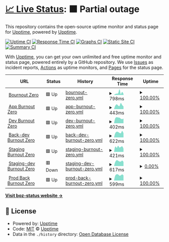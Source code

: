 # [📈 Live Status](https://ilstax.github.io/boz-status): <!--live status--> **🟧 Partial outage**

This repository contains the open-source uptime monitor and status page for [Upptime](https://upptime.js.org), powered by [Upptime](https://github.com/upptime/upptime).

[![Uptime CI](https://github.com/ilstax/boz-status/workflows/Uptime%20CI/badge.svg)](https://github.com/ilstax/boz-status/actions?query=workflow%3A%22Uptime+CI%22)
[![Response Time CI](https://github.com/ilstax/boz-status/workflows/Response%20Time%20CI/badge.svg)](https://github.com/ilstax/boz-status/actions?query=workflow%3A%22Response+Time+CI%22)
[![Graphs CI](https://github.com/ilstax/boz-status/workflows/Graphs%20CI/badge.svg)](https://github.com/ilstax/boz-status/actions?query=workflow%3A%22Graphs+CI%22)
[![Static Site CI](https://github.com/ilstax/boz-status/workflows/Static%20Site%20CI/badge.svg)](https://github.com/ilstax/boz-status/actions?query=workflow%3A%22Static+Site+CI%22)
[![Summary CI](https://github.com/ilstax/boz-status/workflows/Summary%20CI/badge.svg)](https://github.com/ilstax/boz-status/actions?query=workflow%3A%22Summary+CI%22)

With [Upptime](https://upptime.js.org), you can get your own unlimited and free uptime monitor and status page, powered entirely by a GitHub repository. We use [Issues](https://github.com/ilstax/boz-status/issues) as incident reports, [Actions](https://github.com/ilstax/boz-status/actions) as uptime monitors, and [Pages](https://ilstax.github.io/boz-status) for the status page.

<!--start: status pages-->
<!-- This summary is generated by Upptime (https://github.com/upptime/upptime) -->
<!-- Do not edit this manually, your changes will be overwritten -->
<!-- prettier-ignore -->
| URL | Status | History | Response Time | Uptime |
| --- | ------ | ------- | ------------- | ------ |
| <img alt="" src="https://icons.duckduckgo.com/ip3/www.burnout-zero.com.ico" height="13"> [Bournout Zero](https://www.burnout-zero.com) | 🟩 Up | [bournout-zero.yml](https://github.com/iLStAx/boz-status/commits/HEAD/history/bournout-zero.yml) | <details><summary><img alt="Response time graph" src="./graphs/bournout-zero/response-time-week.png" height="20"> 798ms</summary><br><a href="https://ilstax.github.io/boz-status/history/bournout-zero"><img alt="Response time 789" src="https://img.shields.io/endpoint?url=https%3A%2F%2Fraw.githubusercontent.com%2FiLStAx%2Fboz-status%2FHEAD%2Fapi%2Fbournout-zero%2Fresponse-time.json"></a><br><a href="https://ilstax.github.io/boz-status/history/bournout-zero"><img alt="24-hour response time 435" src="https://img.shields.io/endpoint?url=https%3A%2F%2Fraw.githubusercontent.com%2FiLStAx%2Fboz-status%2FHEAD%2Fapi%2Fbournout-zero%2Fresponse-time-day.json"></a><br><a href="https://ilstax.github.io/boz-status/history/bournout-zero"><img alt="7-day response time 798" src="https://img.shields.io/endpoint?url=https%3A%2F%2Fraw.githubusercontent.com%2FiLStAx%2Fboz-status%2FHEAD%2Fapi%2Fbournout-zero%2Fresponse-time-week.json"></a><br><a href="https://ilstax.github.io/boz-status/history/bournout-zero"><img alt="30-day response time 776" src="https://img.shields.io/endpoint?url=https%3A%2F%2Fraw.githubusercontent.com%2FiLStAx%2Fboz-status%2FHEAD%2Fapi%2Fbournout-zero%2Fresponse-time-month.json"></a><br><a href="https://ilstax.github.io/boz-status/history/bournout-zero"><img alt="1-year response time 793" src="https://img.shields.io/endpoint?url=https%3A%2F%2Fraw.githubusercontent.com%2FiLStAx%2Fboz-status%2FHEAD%2Fapi%2Fbournout-zero%2Fresponse-time-year.json"></a></details> | <details><summary><a href="https://ilstax.github.io/boz-status/history/bournout-zero">100.00%</a></summary><a href="https://ilstax.github.io/boz-status/history/bournout-zero"><img alt="All-time uptime 99.89%" src="https://img.shields.io/endpoint?url=https%3A%2F%2Fraw.githubusercontent.com%2FiLStAx%2Fboz-status%2FHEAD%2Fapi%2Fbournout-zero%2Fuptime.json"></a><br><a href="https://ilstax.github.io/boz-status/history/bournout-zero"><img alt="24-hour uptime 100.00%" src="https://img.shields.io/endpoint?url=https%3A%2F%2Fraw.githubusercontent.com%2FiLStAx%2Fboz-status%2FHEAD%2Fapi%2Fbournout-zero%2Fuptime-day.json"></a><br><a href="https://ilstax.github.io/boz-status/history/bournout-zero"><img alt="7-day uptime 100.00%" src="https://img.shields.io/endpoint?url=https%3A%2F%2Fraw.githubusercontent.com%2FiLStAx%2Fboz-status%2FHEAD%2Fapi%2Fbournout-zero%2Fuptime-week.json"></a><br><a href="https://ilstax.github.io/boz-status/history/bournout-zero"><img alt="30-day uptime 100.00%" src="https://img.shields.io/endpoint?url=https%3A%2F%2Fraw.githubusercontent.com%2FiLStAx%2Fboz-status%2FHEAD%2Fapi%2Fbournout-zero%2Fuptime-month.json"></a><br><a href="https://ilstax.github.io/boz-status/history/bournout-zero"><img alt="1-year uptime 99.89%" src="https://img.shields.io/endpoint?url=https%3A%2F%2Fraw.githubusercontent.com%2FiLStAx%2Fboz-status%2FHEAD%2Fapi%2Fbournout-zero%2Fuptime-year.json"></a></details>
| <img alt="" src="https://icons.duckduckgo.com/ip3/app.burnout-zero.com.ico" height="13"> [App Burnout Zero](https://app.burnout-zero.com) | 🟩 Up | [app-burnout-zero.yml](https://github.com/iLStAx/boz-status/commits/HEAD/history/app-burnout-zero.yml) | <details><summary><img alt="Response time graph" src="./graphs/app-burnout-zero/response-time-week.png" height="20"> 443ms</summary><br><a href="https://ilstax.github.io/boz-status/history/app-burnout-zero"><img alt="Response time 482" src="https://img.shields.io/endpoint?url=https%3A%2F%2Fraw.githubusercontent.com%2FiLStAx%2Fboz-status%2FHEAD%2Fapi%2Fapp-burnout-zero%2Fresponse-time.json"></a><br><a href="https://ilstax.github.io/boz-status/history/app-burnout-zero"><img alt="24-hour response time 454" src="https://img.shields.io/endpoint?url=https%3A%2F%2Fraw.githubusercontent.com%2FiLStAx%2Fboz-status%2FHEAD%2Fapi%2Fapp-burnout-zero%2Fresponse-time-day.json"></a><br><a href="https://ilstax.github.io/boz-status/history/app-burnout-zero"><img alt="7-day response time 443" src="https://img.shields.io/endpoint?url=https%3A%2F%2Fraw.githubusercontent.com%2FiLStAx%2Fboz-status%2FHEAD%2Fapi%2Fapp-burnout-zero%2Fresponse-time-week.json"></a><br><a href="https://ilstax.github.io/boz-status/history/app-burnout-zero"><img alt="30-day response time 442" src="https://img.shields.io/endpoint?url=https%3A%2F%2Fraw.githubusercontent.com%2FiLStAx%2Fboz-status%2FHEAD%2Fapi%2Fapp-burnout-zero%2Fresponse-time-month.json"></a><br><a href="https://ilstax.github.io/boz-status/history/app-burnout-zero"><img alt="1-year response time 469" src="https://img.shields.io/endpoint?url=https%3A%2F%2Fraw.githubusercontent.com%2FiLStAx%2Fboz-status%2FHEAD%2Fapi%2Fapp-burnout-zero%2Fresponse-time-year.json"></a></details> | <details><summary><a href="https://ilstax.github.io/boz-status/history/app-burnout-zero">100.00%</a></summary><a href="https://ilstax.github.io/boz-status/history/app-burnout-zero"><img alt="All-time uptime 99.95%" src="https://img.shields.io/endpoint?url=https%3A%2F%2Fraw.githubusercontent.com%2FiLStAx%2Fboz-status%2FHEAD%2Fapi%2Fapp-burnout-zero%2Fuptime.json"></a><br><a href="https://ilstax.github.io/boz-status/history/app-burnout-zero"><img alt="24-hour uptime 100.00%" src="https://img.shields.io/endpoint?url=https%3A%2F%2Fraw.githubusercontent.com%2FiLStAx%2Fboz-status%2FHEAD%2Fapi%2Fapp-burnout-zero%2Fuptime-day.json"></a><br><a href="https://ilstax.github.io/boz-status/history/app-burnout-zero"><img alt="7-day uptime 100.00%" src="https://img.shields.io/endpoint?url=https%3A%2F%2Fraw.githubusercontent.com%2FiLStAx%2Fboz-status%2FHEAD%2Fapi%2Fapp-burnout-zero%2Fuptime-week.json"></a><br><a href="https://ilstax.github.io/boz-status/history/app-burnout-zero"><img alt="30-day uptime 100.00%" src="https://img.shields.io/endpoint?url=https%3A%2F%2Fraw.githubusercontent.com%2FiLStAx%2Fboz-status%2FHEAD%2Fapi%2Fapp-burnout-zero%2Fuptime-month.json"></a><br><a href="https://ilstax.github.io/boz-status/history/app-burnout-zero"><img alt="1-year uptime 99.95%" src="https://img.shields.io/endpoint?url=https%3A%2F%2Fraw.githubusercontent.com%2FiLStAx%2Fboz-status%2FHEAD%2Fapi%2Fapp-burnout-zero%2Fuptime-year.json"></a></details>
| <img alt="" src="https://icons.duckduckgo.com/ip3/dev.burnout-zero.com.ico" height="13"> [Dev Burnout Zero](https://dev.burnout-zero.com) | 🟩 Up | [dev-burnout-zero.yml](https://github.com/iLStAx/boz-status/commits/HEAD/history/dev-burnout-zero.yml) | <details><summary><img alt="Response time graph" src="./graphs/dev-burnout-zero/response-time-week.png" height="20"> 402ms</summary><br><a href="https://ilstax.github.io/boz-status/history/dev-burnout-zero"><img alt="Response time 446" src="https://img.shields.io/endpoint?url=https%3A%2F%2Fraw.githubusercontent.com%2FiLStAx%2Fboz-status%2FHEAD%2Fapi%2Fdev-burnout-zero%2Fresponse-time.json"></a><br><a href="https://ilstax.github.io/boz-status/history/dev-burnout-zero"><img alt="24-hour response time 398" src="https://img.shields.io/endpoint?url=https%3A%2F%2Fraw.githubusercontent.com%2FiLStAx%2Fboz-status%2FHEAD%2Fapi%2Fdev-burnout-zero%2Fresponse-time-day.json"></a><br><a href="https://ilstax.github.io/boz-status/history/dev-burnout-zero"><img alt="7-day response time 402" src="https://img.shields.io/endpoint?url=https%3A%2F%2Fraw.githubusercontent.com%2FiLStAx%2Fboz-status%2FHEAD%2Fapi%2Fdev-burnout-zero%2Fresponse-time-week.json"></a><br><a href="https://ilstax.github.io/boz-status/history/dev-burnout-zero"><img alt="30-day response time 449" src="https://img.shields.io/endpoint?url=https%3A%2F%2Fraw.githubusercontent.com%2FiLStAx%2Fboz-status%2FHEAD%2Fapi%2Fdev-burnout-zero%2Fresponse-time-month.json"></a><br><a href="https://ilstax.github.io/boz-status/history/dev-burnout-zero"><img alt="1-year response time 431" src="https://img.shields.io/endpoint?url=https%3A%2F%2Fraw.githubusercontent.com%2FiLStAx%2Fboz-status%2FHEAD%2Fapi%2Fdev-burnout-zero%2Fresponse-time-year.json"></a></details> | <details><summary><a href="https://ilstax.github.io/boz-status/history/dev-burnout-zero">100.00%</a></summary><a href="https://ilstax.github.io/boz-status/history/dev-burnout-zero"><img alt="All-time uptime 99.78%" src="https://img.shields.io/endpoint?url=https%3A%2F%2Fraw.githubusercontent.com%2FiLStAx%2Fboz-status%2FHEAD%2Fapi%2Fdev-burnout-zero%2Fuptime.json"></a><br><a href="https://ilstax.github.io/boz-status/history/dev-burnout-zero"><img alt="24-hour uptime 100.00%" src="https://img.shields.io/endpoint?url=https%3A%2F%2Fraw.githubusercontent.com%2FiLStAx%2Fboz-status%2FHEAD%2Fapi%2Fdev-burnout-zero%2Fuptime-day.json"></a><br><a href="https://ilstax.github.io/boz-status/history/dev-burnout-zero"><img alt="7-day uptime 100.00%" src="https://img.shields.io/endpoint?url=https%3A%2F%2Fraw.githubusercontent.com%2FiLStAx%2Fboz-status%2FHEAD%2Fapi%2Fdev-burnout-zero%2Fuptime-week.json"></a><br><a href="https://ilstax.github.io/boz-status/history/dev-burnout-zero"><img alt="30-day uptime 100.00%" src="https://img.shields.io/endpoint?url=https%3A%2F%2Fraw.githubusercontent.com%2FiLStAx%2Fboz-status%2FHEAD%2Fapi%2Fdev-burnout-zero%2Fuptime-month.json"></a><br><a href="https://ilstax.github.io/boz-status/history/dev-burnout-zero"><img alt="1-year uptime 99.77%" src="https://img.shields.io/endpoint?url=https%3A%2F%2Fraw.githubusercontent.com%2FiLStAx%2Fboz-status%2FHEAD%2Fapi%2Fdev-burnout-zero%2Fuptime-year.json"></a></details>
| <img alt="" src="https://icons.duckduckgo.com/ip3/back-dev.burnout-zero.com.ico" height="13"> [Back-dev Burnout Zero](https://back-dev.burnout-zero.com/healthz) | 🟩 Up | [back-dev-burnout-zero.yml](https://github.com/iLStAx/boz-status/commits/HEAD/history/back-dev-burnout-zero.yml) | <details><summary><img alt="Response time graph" src="./graphs/back-dev-burnout-zero/response-time-week.png" height="20"> 622ms</summary><br><a href="https://ilstax.github.io/boz-status/history/back-dev-burnout-zero"><img alt="Response time 712" src="https://img.shields.io/endpoint?url=https%3A%2F%2Fraw.githubusercontent.com%2FiLStAx%2Fboz-status%2FHEAD%2Fapi%2Fback-dev-burnout-zero%2Fresponse-time.json"></a><br><a href="https://ilstax.github.io/boz-status/history/back-dev-burnout-zero"><img alt="24-hour response time 536" src="https://img.shields.io/endpoint?url=https%3A%2F%2Fraw.githubusercontent.com%2FiLStAx%2Fboz-status%2FHEAD%2Fapi%2Fback-dev-burnout-zero%2Fresponse-time-day.json"></a><br><a href="https://ilstax.github.io/boz-status/history/back-dev-burnout-zero"><img alt="7-day response time 622" src="https://img.shields.io/endpoint?url=https%3A%2F%2Fraw.githubusercontent.com%2FiLStAx%2Fboz-status%2FHEAD%2Fapi%2Fback-dev-burnout-zero%2Fresponse-time-week.json"></a><br><a href="https://ilstax.github.io/boz-status/history/back-dev-burnout-zero"><img alt="30-day response time 672" src="https://img.shields.io/endpoint?url=https%3A%2F%2Fraw.githubusercontent.com%2FiLStAx%2Fboz-status%2FHEAD%2Fapi%2Fback-dev-burnout-zero%2Fresponse-time-month.json"></a><br><a href="https://ilstax.github.io/boz-status/history/back-dev-burnout-zero"><img alt="1-year response time 713" src="https://img.shields.io/endpoint?url=https%3A%2F%2Fraw.githubusercontent.com%2FiLStAx%2Fboz-status%2FHEAD%2Fapi%2Fback-dev-burnout-zero%2Fresponse-time-year.json"></a></details> | <details><summary><a href="https://ilstax.github.io/boz-status/history/back-dev-burnout-zero">100.00%</a></summary><a href="https://ilstax.github.io/boz-status/history/back-dev-burnout-zero"><img alt="All-time uptime 99.92%" src="https://img.shields.io/endpoint?url=https%3A%2F%2Fraw.githubusercontent.com%2FiLStAx%2Fboz-status%2FHEAD%2Fapi%2Fback-dev-burnout-zero%2Fuptime.json"></a><br><a href="https://ilstax.github.io/boz-status/history/back-dev-burnout-zero"><img alt="24-hour uptime 100.00%" src="https://img.shields.io/endpoint?url=https%3A%2F%2Fraw.githubusercontent.com%2FiLStAx%2Fboz-status%2FHEAD%2Fapi%2Fback-dev-burnout-zero%2Fuptime-day.json"></a><br><a href="https://ilstax.github.io/boz-status/history/back-dev-burnout-zero"><img alt="7-day uptime 100.00%" src="https://img.shields.io/endpoint?url=https%3A%2F%2Fraw.githubusercontent.com%2FiLStAx%2Fboz-status%2FHEAD%2Fapi%2Fback-dev-burnout-zero%2Fuptime-week.json"></a><br><a href="https://ilstax.github.io/boz-status/history/back-dev-burnout-zero"><img alt="30-day uptime 99.95%" src="https://img.shields.io/endpoint?url=https%3A%2F%2Fraw.githubusercontent.com%2FiLStAx%2Fboz-status%2FHEAD%2Fapi%2Fback-dev-burnout-zero%2Fuptime-month.json"></a><br><a href="https://ilstax.github.io/boz-status/history/back-dev-burnout-zero"><img alt="1-year uptime 99.92%" src="https://img.shields.io/endpoint?url=https%3A%2F%2Fraw.githubusercontent.com%2FiLStAx%2Fboz-status%2FHEAD%2Fapi%2Fback-dev-burnout-zero%2Fuptime-year.json"></a></details>
| <img alt="" src="https://icons.duckduckgo.com/ip3/staging.burnout-zero.com.ico" height="13"> [Staging Burnout Zero](https://staging.burnout-zero.com) | 🟩 Up | [staging-burnout-zero.yml](https://github.com/iLStAx/boz-status/commits/HEAD/history/staging-burnout-zero.yml) | <details><summary><img alt="Response time graph" src="./graphs/staging-burnout-zero/response-time-week.png" height="20"> 421ms</summary><br><a href="https://ilstax.github.io/boz-status/history/staging-burnout-zero"><img alt="Response time 446" src="https://img.shields.io/endpoint?url=https%3A%2F%2Fraw.githubusercontent.com%2FiLStAx%2Fboz-status%2FHEAD%2Fapi%2Fstaging-burnout-zero%2Fresponse-time.json"></a><br><a href="https://ilstax.github.io/boz-status/history/staging-burnout-zero"><img alt="24-hour response time 293" src="https://img.shields.io/endpoint?url=https%3A%2F%2Fraw.githubusercontent.com%2FiLStAx%2Fboz-status%2FHEAD%2Fapi%2Fstaging-burnout-zero%2Fresponse-time-day.json"></a><br><a href="https://ilstax.github.io/boz-status/history/staging-burnout-zero"><img alt="7-day response time 421" src="https://img.shields.io/endpoint?url=https%3A%2F%2Fraw.githubusercontent.com%2FiLStAx%2Fboz-status%2FHEAD%2Fapi%2Fstaging-burnout-zero%2Fresponse-time-week.json"></a><br><a href="https://ilstax.github.io/boz-status/history/staging-burnout-zero"><img alt="30-day response time 441" src="https://img.shields.io/endpoint?url=https%3A%2F%2Fraw.githubusercontent.com%2FiLStAx%2Fboz-status%2FHEAD%2Fapi%2Fstaging-burnout-zero%2Fresponse-time-month.json"></a><br><a href="https://ilstax.github.io/boz-status/history/staging-burnout-zero"><img alt="1-year response time 446" src="https://img.shields.io/endpoint?url=https%3A%2F%2Fraw.githubusercontent.com%2FiLStAx%2Fboz-status%2FHEAD%2Fapi%2Fstaging-burnout-zero%2Fresponse-time-year.json"></a></details> | <details><summary><a href="https://ilstax.github.io/boz-status/history/staging-burnout-zero">100.00%</a></summary><a href="https://ilstax.github.io/boz-status/history/staging-burnout-zero"><img alt="All-time uptime 99.99%" src="https://img.shields.io/endpoint?url=https%3A%2F%2Fraw.githubusercontent.com%2FiLStAx%2Fboz-status%2FHEAD%2Fapi%2Fstaging-burnout-zero%2Fuptime.json"></a><br><a href="https://ilstax.github.io/boz-status/history/staging-burnout-zero"><img alt="24-hour uptime 100.00%" src="https://img.shields.io/endpoint?url=https%3A%2F%2Fraw.githubusercontent.com%2FiLStAx%2Fboz-status%2FHEAD%2Fapi%2Fstaging-burnout-zero%2Fuptime-day.json"></a><br><a href="https://ilstax.github.io/boz-status/history/staging-burnout-zero"><img alt="7-day uptime 100.00%" src="https://img.shields.io/endpoint?url=https%3A%2F%2Fraw.githubusercontent.com%2FiLStAx%2Fboz-status%2FHEAD%2Fapi%2Fstaging-burnout-zero%2Fuptime-week.json"></a><br><a href="https://ilstax.github.io/boz-status/history/staging-burnout-zero"><img alt="30-day uptime 100.00%" src="https://img.shields.io/endpoint?url=https%3A%2F%2Fraw.githubusercontent.com%2FiLStAx%2Fboz-status%2FHEAD%2Fapi%2Fstaging-burnout-zero%2Fuptime-month.json"></a><br><a href="https://ilstax.github.io/boz-status/history/staging-burnout-zero"><img alt="1-year uptime 99.99%" src="https://img.shields.io/endpoint?url=https%3A%2F%2Fraw.githubusercontent.com%2FiLStAx%2Fboz-status%2FHEAD%2Fapi%2Fstaging-burnout-zero%2Fuptime-year.json"></a></details>
| <img alt="" src="https://icons.duckduckgo.com/ip3/back-staging.burnout-zero.com.ico" height="13"> [Staging-dev Burnout Zero](https://back-staging.burnout-zero.com/healthz) | 🟥 Down | [staging-dev-burnout-zero.yml](https://github.com/iLStAx/boz-status/commits/HEAD/history/staging-dev-burnout-zero.yml) | <details><summary><img alt="Response time graph" src="./graphs/staging-dev-burnout-zero/response-time-week.png" height="20"> 617ms</summary><br><a href="https://ilstax.github.io/boz-status/history/staging-dev-burnout-zero"><img alt="Response time 680" src="https://img.shields.io/endpoint?url=https%3A%2F%2Fraw.githubusercontent.com%2FiLStAx%2Fboz-status%2FHEAD%2Fapi%2Fstaging-dev-burnout-zero%2Fresponse-time.json"></a><br><a href="https://ilstax.github.io/boz-status/history/staging-dev-burnout-zero"><img alt="24-hour response time 587" src="https://img.shields.io/endpoint?url=https%3A%2F%2Fraw.githubusercontent.com%2FiLStAx%2Fboz-status%2FHEAD%2Fapi%2Fstaging-dev-burnout-zero%2Fresponse-time-day.json"></a><br><a href="https://ilstax.github.io/boz-status/history/staging-dev-burnout-zero"><img alt="7-day response time 617" src="https://img.shields.io/endpoint?url=https%3A%2F%2Fraw.githubusercontent.com%2FiLStAx%2Fboz-status%2FHEAD%2Fapi%2Fstaging-dev-burnout-zero%2Fresponse-time-week.json"></a><br><a href="https://ilstax.github.io/boz-status/history/staging-dev-burnout-zero"><img alt="30-day response time 657" src="https://img.shields.io/endpoint?url=https%3A%2F%2Fraw.githubusercontent.com%2FiLStAx%2Fboz-status%2FHEAD%2Fapi%2Fstaging-dev-burnout-zero%2Fresponse-time-month.json"></a><br><a href="https://ilstax.github.io/boz-status/history/staging-dev-burnout-zero"><img alt="1-year response time 680" src="https://img.shields.io/endpoint?url=https%3A%2F%2Fraw.githubusercontent.com%2FiLStAx%2Fboz-status%2FHEAD%2Fapi%2Fstaging-dev-burnout-zero%2Fresponse-time-year.json"></a></details> | <details><summary><a href="https://ilstax.github.io/boz-status/history/staging-dev-burnout-zero">0.00%</a></summary><a href="https://ilstax.github.io/boz-status/history/staging-dev-burnout-zero"><img alt="All-time uptime 82.49%" src="https://img.shields.io/endpoint?url=https%3A%2F%2Fraw.githubusercontent.com%2FiLStAx%2Fboz-status%2FHEAD%2Fapi%2Fstaging-dev-burnout-zero%2Fuptime.json"></a><br><a href="https://ilstax.github.io/boz-status/history/staging-dev-burnout-zero"><img alt="24-hour uptime 0.00%" src="https://img.shields.io/endpoint?url=https%3A%2F%2Fraw.githubusercontent.com%2FiLStAx%2Fboz-status%2FHEAD%2Fapi%2Fstaging-dev-burnout-zero%2Fuptime-day.json"></a><br><a href="https://ilstax.github.io/boz-status/history/staging-dev-burnout-zero"><img alt="7-day uptime 0.00%" src="https://img.shields.io/endpoint?url=https%3A%2F%2Fraw.githubusercontent.com%2FiLStAx%2Fboz-status%2FHEAD%2Fapi%2Fstaging-dev-burnout-zero%2Fuptime-week.json"></a><br><a href="https://ilstax.github.io/boz-status/history/staging-dev-burnout-zero"><img alt="30-day uptime 45.89%" src="https://img.shields.io/endpoint?url=https%3A%2F%2Fraw.githubusercontent.com%2FiLStAx%2Fboz-status%2FHEAD%2Fapi%2Fstaging-dev-burnout-zero%2Fuptime-month.json"></a><br><a href="https://ilstax.github.io/boz-status/history/staging-dev-burnout-zero"><img alt="1-year uptime 82.49%" src="https://img.shields.io/endpoint?url=https%3A%2F%2Fraw.githubusercontent.com%2FiLStAx%2Fboz-status%2FHEAD%2Fapi%2Fstaging-dev-burnout-zero%2Fuptime-year.json"></a></details>
| <img alt="" src="https://icons.duckduckgo.com/ip3/back.burnout-zero.com.ico" height="13"> [Prod Back Burnout Zero](https://back.burnout-zero.com/healthz) | 🟩 Up | [prod-back-burnout-zero.yml](https://github.com/iLStAx/boz-status/commits/HEAD/history/prod-back-burnout-zero.yml) | <details><summary><img alt="Response time graph" src="./graphs/prod-back-burnout-zero/response-time-week.png" height="20"> 599ms</summary><br><a href="https://ilstax.github.io/boz-status/history/prod-back-burnout-zero"><img alt="Response time 664" src="https://img.shields.io/endpoint?url=https%3A%2F%2Fraw.githubusercontent.com%2FiLStAx%2Fboz-status%2FHEAD%2Fapi%2Fprod-back-burnout-zero%2Fresponse-time.json"></a><br><a href="https://ilstax.github.io/boz-status/history/prod-back-burnout-zero"><img alt="24-hour response time 522" src="https://img.shields.io/endpoint?url=https%3A%2F%2Fraw.githubusercontent.com%2FiLStAx%2Fboz-status%2FHEAD%2Fapi%2Fprod-back-burnout-zero%2Fresponse-time-day.json"></a><br><a href="https://ilstax.github.io/boz-status/history/prod-back-burnout-zero"><img alt="7-day response time 599" src="https://img.shields.io/endpoint?url=https%3A%2F%2Fraw.githubusercontent.com%2FiLStAx%2Fboz-status%2FHEAD%2Fapi%2Fprod-back-burnout-zero%2Fresponse-time-week.json"></a><br><a href="https://ilstax.github.io/boz-status/history/prod-back-burnout-zero"><img alt="30-day response time 657" src="https://img.shields.io/endpoint?url=https%3A%2F%2Fraw.githubusercontent.com%2FiLStAx%2Fboz-status%2FHEAD%2Fapi%2Fprod-back-burnout-zero%2Fresponse-time-month.json"></a><br><a href="https://ilstax.github.io/boz-status/history/prod-back-burnout-zero"><img alt="1-year response time 664" src="https://img.shields.io/endpoint?url=https%3A%2F%2Fraw.githubusercontent.com%2FiLStAx%2Fboz-status%2FHEAD%2Fapi%2Fprod-back-burnout-zero%2Fresponse-time-year.json"></a></details> | <details><summary><a href="https://ilstax.github.io/boz-status/history/prod-back-burnout-zero">100.00%</a></summary><a href="https://ilstax.github.io/boz-status/history/prod-back-burnout-zero"><img alt="All-time uptime 94.79%" src="https://img.shields.io/endpoint?url=https%3A%2F%2Fraw.githubusercontent.com%2FiLStAx%2Fboz-status%2FHEAD%2Fapi%2Fprod-back-burnout-zero%2Fuptime.json"></a><br><a href="https://ilstax.github.io/boz-status/history/prod-back-burnout-zero"><img alt="24-hour uptime 100.00%" src="https://img.shields.io/endpoint?url=https%3A%2F%2Fraw.githubusercontent.com%2FiLStAx%2Fboz-status%2FHEAD%2Fapi%2Fprod-back-burnout-zero%2Fuptime-day.json"></a><br><a href="https://ilstax.github.io/boz-status/history/prod-back-burnout-zero"><img alt="7-day uptime 100.00%" src="https://img.shields.io/endpoint?url=https%3A%2F%2Fraw.githubusercontent.com%2FiLStAx%2Fboz-status%2FHEAD%2Fapi%2Fprod-back-burnout-zero%2Fuptime-week.json"></a><br><a href="https://ilstax.github.io/boz-status/history/prod-back-burnout-zero"><img alt="30-day uptime 99.95%" src="https://img.shields.io/endpoint?url=https%3A%2F%2Fraw.githubusercontent.com%2FiLStAx%2Fboz-status%2FHEAD%2Fapi%2Fprod-back-burnout-zero%2Fuptime-month.json"></a><br><a href="https://ilstax.github.io/boz-status/history/prod-back-burnout-zero"><img alt="1-year uptime 94.79%" src="https://img.shields.io/endpoint?url=https%3A%2F%2Fraw.githubusercontent.com%2FiLStAx%2Fboz-status%2FHEAD%2Fapi%2Fprod-back-burnout-zero%2Fuptime-year.json"></a></details>

<!--end: status pages-->

[**Visit boz-status website →**](https://ilstax.github.io/boz-status/)

## 📄 License

- Powered by: [Upptime](https://github.com/upptime/upptime)
- Code: [MIT](./LICENSE) © [Upptime](https://upptime.js.org)
- Data in the `./history` directory: [Open Database License](https://opendatacommons.org/licenses/odbl/1-0/)
